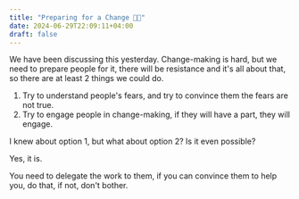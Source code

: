 ```yaml
---
title: "Preparing for a Change 💅🏻"
date: 2024-06-29T22:09:11+04:00
draft: false
---
```

We have been discussing this yesterday. Change-making is hard, but we need to prepare people for it, there will be resistance and it's all about that, so there are at least 2 things we could do.

1. Try to understand people's fears, and try to convince them the fears are not true.
2. Try to engage people in change-making, if they will have a part, they will engage.

I knew about option 1, but what about option 2? Is it even possible?

Yes, it is.

You need to delegate the work to them, if you can convince them to help you, do that, if not, don't bother.